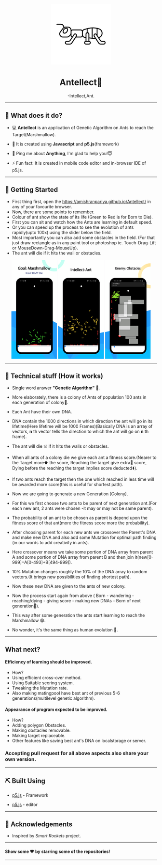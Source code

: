 
<p align="center">
  <a href="https://amishranpariya.github.io/Antellect/ " rel="noopener">
 <img width=200px height=200px src="./Assets/Antellect.png" alt="Project logo"></a>
</p>

<h1 align="center">Antellect🐜</h1>
<p align="center"> -Intellect,Ant.</p>

---

## 🌱 What does it do?

- 💻 **Antellect** is an application of Genetic Algorithm on Ants to reach the Target(Marshmallow).

- 🌱 It is created using **Javascript** and **p5.js**(framework)

- 💬 Ping me about **Anything**, I'm glad to help you!😇

- ⚡ Fun fact: It is created in mobile code editor and in-browser IDE of p5.js.

---

## 🏁 Getting Started 

- First thing first, open the https://amishranpariya.github.io/Antellect/ in any of your favourite browser.
- Now, there are some points to remember.
- Colour of ant show the state of its life (Green to Red is for Born to Die).
- First you can sit and watch how the Ants are learning in default speed.
- Or you can speed up the process to see the evolution of ants rapidly(upto 100x) using the slider below the field.
- Most importantly you can also add some obstacles in the field. (For that just draw rectangle as in any paint tool or photoshop ie. Touch-Drag-Lift or MouseDown-Drag-MouseUp).
- The ant will die if it hits the wall or obstacles.

<p align="center">
<img width=30% align="center"  alt="Img" src="./Assets/app-mockup1.png" />
<img width=30% align="center"  alt="Img" src="./Assets/app-mockup2.png" />
<img width=30% align="center"  alt="Img" src="./Assets/app-mockup3.png" />
</p>

---

## 🔬 Technical stuff (How it works)

- Single word answer **"Genetic Algorithm"** 🧐.

- More elaborately, there is a colony of Ants of population 100 ants in each generation of colony🐜.
- Each Ant have their own DNA.
- DNA contain the 1000 directions in which direction the ant will go in its lifetime(Here lifetime will be 1000 Frames)(Basically DNA is an array of vectors, **n** th vector tells the direction to which the ant will go on **n** th frame).
- The ant will die ☠️ if it hits the walls or obstacles.
- When all ants of a colony die we give each ant a fitness score.(Nearer to the Target more⬆️ the score, Reaching the target give extra💎 score, Dying before the reaching the target implies score deducted⬇️).
- If two ants reach the target then the one which reached in less time will be awarded more score(this is useful for shortest path).
- Now we are going to generate a new Generation (Colony).
- For this we first choose two ants to be parent of next generation ant.(For each new ant, 2 ants were chosen -it may or may not be same parent).
- The probability of an ant to be chosen as parent is depend upon the fitness score of that ant(more the fitness score more the probability).
- After choosing parent for each new ants we crossover the Parent's DNA and make new DNA and also add some Mutation for optimal path finding (in our words to add creativity in ants).
- Here crossover means we take some portion of DNA array from parent A and some portion of DNA array from parent B and then join it(new[0-999]=A[0-493]+B[494-999]).
- 10% Mutation changes roughly the 10% of the DNA array to random vectors.(It brings new possibilities of finding shortest path).
- Now these new DNA are given to the ants of new colony.
- Now the process start again from above ( Born - wandering - reaching/dying - giving score - making new DNAs - Born of next generation🔄).
- This way after some generation the ants start learning to reach the Marshmallow 😁.
- No wonder, it's the same thing as human evolution 🤔.

---

## What next?
#### Efficiency of learning should be improved.
- How? 
- Using efficient cross-over method.
- Using Suitable scoring system.
- Tweaking the Mutation rate.
- Also making matingpool have best ant of previous 5-6 generations(multilevel genetic algorithm).


#### Appearance of program expected to be improved.
- How?
- Adding polygon Obstacles.
- Making obstacles removable.
- Making target replaceable. 
- Other features like saving best ant's DNA on localstorage or server. 
### Accepting pull request for all above aspects also share your own version.

---

## ⛏️ Built Using

- [p5.js](https://p5js.org/) - Framework

- [p5.js](https://editor.p5js.org/) - editor


---

## 🎉 Acknowledgements 

- Inspired by *Smart Rockets* project.

---

#### Show some ❤️ by starring some of the repositories!

---
